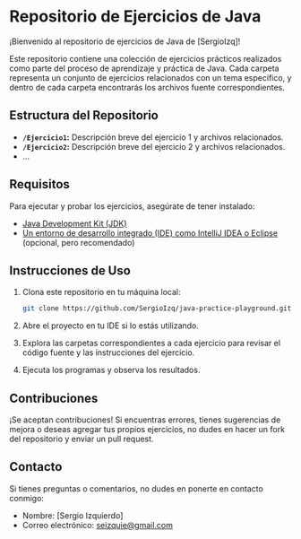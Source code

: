 # Repositorio de Ejercicios de Java

¡Bienvenido al repositorio de ejercicios de Java de [SergioIzq]!

Este repositorio contiene una colección de ejercicios prácticos realizados como parte del proceso de aprendizaje y práctica de Java. Cada carpeta representa un conjunto de ejercicios relacionados con un tema específico, y dentro de cada carpeta encontrarás los archivos fuente correspondientes.

## Estructura del Repositorio

- **`/Ejercicio1`:** Descripción breve del ejercicio 1 y archivos relacionados.
- **`/Ejercicio2`:** Descripción breve del ejercicio 2 y archivos relacionados.
- ...

## Requisitos

Para ejecutar y probar los ejercicios, asegúrate de tener instalado:

- [Java Development Kit (JDK)](https://www.oracle.com/java/technologies/javase-downloads.html)
- [Un entorno de desarrollo integrado (IDE) como IntelliJ IDEA o Eclipse](https://www.jetbrains.com/idea/download/) (opcional, pero recomendado)

## Instrucciones de Uso

1. Clona este repositorio en tu máquina local:

    ```bash
    git clone https://github.com/SergioIzq/java-practice-playground.git
    ```

2. Abre el proyecto en tu IDE si lo estás utilizando.

3. Explora las carpetas correspondientes a cada ejercicio para revisar el código fuente y las instrucciones del ejercicio.

4. Ejecuta los programas y observa los resultados.

## Contribuciones

¡Se aceptan contribuciones! Si encuentras errores, tienes sugerencias de mejora o deseas agregar tus propios ejercicios, no dudes en hacer un fork del repositorio y enviar un pull request.

## Contacto

Si tienes preguntas o comentarios, no dudes en ponerte en contacto conmigo:

- Nombre: [Sergio Izquierdo]
- Correo electrónico: seizquie@gmail.com


